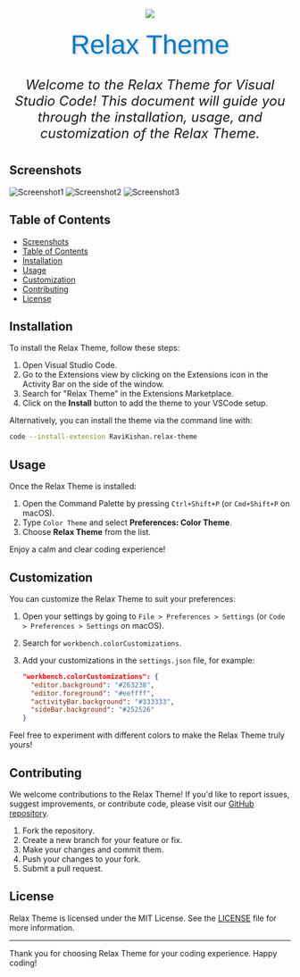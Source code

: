 <div style="display:flex;flex-direction: column; justify-content: center; align-items: center;">

<img src="https://ravikisha.github.io/assets/relaxTheme/logo.png" />

<div class="title" style="font-size: 3rem; color: #007acc; text-shadow: 2px 2px 5px rgba(0, 0, 0, 0.2); text-align: center; margin: 20px 0; font-family: Arial, sans-serif;">
    Relax Theme
</div>
<div class="subtitle" style="font-size: 1.5rem; text-align: center; margin: 10px 0; font-style: italic;">
   Welcome to the Relax Theme for Visual Studio Code! This document will guide you through the installation, usage, and customization of the Relax Theme.
</div>

</div>



## Screenshots
![Screenshot1](https://ravikisha.github.io/assets/relaxTheme/1.jpeg)
![Screenshot2](https://ravikisha.github.io/assets/relaxTheme/2.jpeg)
![Screenshot3](https://ravikisha.github.io/assets/relaxTheme/3.jpeg)

## Table of Contents

- [Screenshots](#screenshots)
- [Table of Contents](#table-of-contents)
- [Installation](#installation)
- [Usage](#usage)
- [Customization](#customization)
- [Contributing](#contributing)
- [License](#license)

## Installation

To install the Relax Theme, follow these steps:

1. Open Visual Studio Code.
2. Go to the Extensions view by clicking on the Extensions icon in the Activity Bar on the side of the window.
3. Search for "Relax Theme" in the Extensions Marketplace.
4. Click on the **Install** button to add the theme to your VSCode setup.

Alternatively, you can install the theme via the command line with:

```bash
code --install-extension RaviKishan.relax-theme
```

## Usage

Once the Relax Theme is installed:

1. Open the Command Palette by pressing `Ctrl+Shift+P` (or `Cmd+Shift+P` on macOS).
2. Type `Color Theme` and select **Preferences: Color Theme**.
3. Choose **Relax Theme** from the list.

Enjoy a calm and clear coding experience!

## Customization

You can customize the Relax Theme to suit your preferences:

1. Open your settings by going to `File > Preferences > Settings` (or `Code > Preferences > Settings` on macOS).
2. Search for `workbench.colorCustomizations`.
3. Add your customizations in the `settings.json` file, for example:

   ```json
   "workbench.colorCustomizations": {
     "editor.background": "#263238",
     "editor.foreground": "#eeffff",
     "activityBar.background": "#333333",
     "sideBar.background": "#252526"
   }
   ```

Feel free to experiment with different colors to make the Relax Theme truly yours!

## Contributing

We welcome contributions to the Relax Theme! If you'd like to report issues, suggest improvements, or contribute code, please visit our [GitHub repository](https://github.com/Ravikisha/Relax-Vscode-Theme).

1. Fork the repository.
2. Create a new branch for your feature or fix.
3. Make your changes and commit them.
4. Push your changes to your fork.
5. Submit a pull request.

## License

Relax Theme is licensed under the MIT License. See the [LICENSE](LICENSE) file for more information.

---

Thank you for choosing Relax Theme for your coding experience. Happy coding!